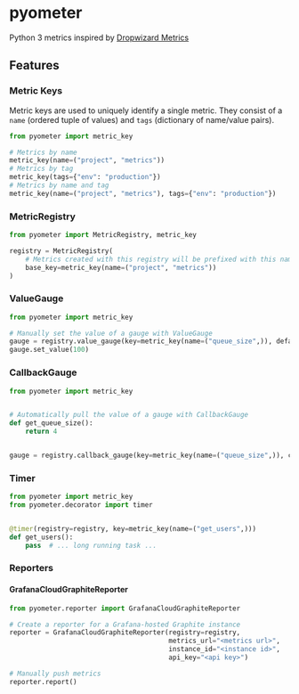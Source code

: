 # pyometer

Python 3 metrics inspired by [Dropwizard Metrics](https://metrics.dropwizard.io/)

## Features

### Metric Keys

Metric keys are used to uniquely identify a single metric. They consist of a `name` (ordered tuple of values)
and `tags` (dictionary of name/value pairs).

```python
from pyometer import metric_key

# Metrics by name
metric_key(name=("project", "metrics"))
# Metrics by tag
metric_key(tags={"env": "production"})
# Metrics by name and tag
metric_key(name=("project", "metrics"), tags={"env": "production"})
```

### MetricRegistry

```python
from pyometer import MetricRegistry, metric_key

registry = MetricRegistry(
    # Metrics created with this registry will be prefixed with this name
    base_key=metric_key(name=("project", "metrics"))
)
```

### ValueGauge

```python
from pyometer import metric_key

# Manually set the value of a gauge with ValueGauge
gauge = registry.value_gauge(key=metric_key(name=("queue_size",)), default=0)
gauge.set_value(100)
```

### CallbackGauge

```python
from pyometer import metric_key


# Automatically pull the value of a gauge with CallbackGauge
def get_queue_size():
    return 4


gauge = registry.callback_gauge(key=metric_key(name=("queue_size",)), callback=get_queue_size)
```

### Timer

```python
from pyometer import metric_key
from pyometer.decorator import timer


@timer(registry=registry, key=metric_key(name=("get_users",)))
def get_users():
    pass  # ... long running task ...
```

### Reporters

#### GrafanaCloudGraphiteReporter

```python
from pyometer.reporter import GrafanaCloudGraphiteReporter

# Create a reporter for a Grafana-hosted Graphite instance
reporter = GrafanaCloudGraphiteReporter(registry=registry,
                                        metrics_url="<metrics url>",
                                        instance_id="<instance id>",
                                        api_key="<api key>")

# Manually push metrics
reporter.report()
```